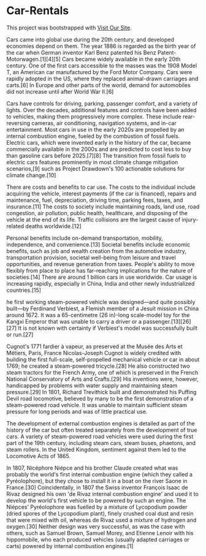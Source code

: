 # Car-Rentals

This project was bootstrapped with [Visit Our Site](https://car-rental-20c9b.web.app/).

Cars came into global use during the 20th century, and developed economies depend on them. The year 1886 is regarded as the birth year of the car when German inventor Karl Benz patented his Benz Patent-Motorwagen.[1][4][5] Cars became widely available in the early 20th century. One of the first cars accessible to the masses was the 1908 Model T, an American car manufactured by the Ford Motor Company. Cars were rapidly adopted in the US, where they replaced animal-drawn carriages and carts.[6] In Europe and other parts of the world, demand for automobiles did not increase until after World War II.[6]

Cars have controls for driving, parking, passenger comfort, and a variety of lights. Over the decades, additional features and controls have been added to vehicles, making them progressively more complex. These include rear-reversing cameras, air conditioning, navigation systems, and in-car entertainment. Most cars in use in the early 2020s are propelled by an internal combustion engine, fueled by the combustion of fossil fuels. Electric cars, which were invented early in the history of the car, became commercially available in the 2000s and are predicted to cost less to buy than gasoline cars before 2025.[7][8] The transition from fossil fuels to electric cars features prominently in most climate change mitigation scenarios,[9] such as Project Drawdown's 100 actionable solutions for climate change.[10]

There are costs and benefits to car use. The costs to the individual include acquiring the vehicle, interest payments (if the car is financed), repairs and maintenance, fuel, depreciation, driving time, parking fees, taxes, and insurance.[11] The costs to society include maintaining roads, land use, road congestion, air pollution, public health, healthcare, and disposing of the vehicle at the end of its life. Traffic collisions are the largest cause of injury-related deaths worldwide.[12]

Personal benefits include on-demand transportation, mobility, independence, and convenience.[13] Societal benefits include economic benefits, such as job and wealth creation from the automotive industry, transportation provision, societal well-being from leisure and travel opportunities, and revenue generation from taxes. People's ability to move flexibly from place to place has far-reaching implications for the nature of societies.[14] There are around 1 billion cars in use worldwide. Car usage is increasing rapidly, especially in China, India and other newly industrialized countries.[15]

he first working steam-powered vehicle was designed—and quite possibly built—by Ferdinand Verbiest, a Flemish member of a Jesuit mission in China around 1672. It was a 65-centimetre (26 in)-long scale-model toy for the Kangxi Emperor that was unable to carry a driver or a passenger.[13][26][27] It is not known with certainty if Verbiest's model was successfully built or run.[27]


Cugnot's 1771 fardier à vapeur, as preserved at the Musée des Arts et Métiers, Paris, France
Nicolas-Joseph Cugnot is widely credited with building the first full-scale, self-propelled mechanical vehicle or car in about 1769; he created a steam-powered tricycle.[28] He also constructed two steam tractors for the French Army, one of which is preserved in the French National Conservatory of Arts and Crafts.[29] His inventions were, however, handicapped by problems with water supply and maintaining steam pressure.[29] In 1801, Richard Trevithick built and demonstrated his Puffing Devil road locomotive, believed by many to be the first demonstration of a steam-powered road vehicle. It was unable to maintain sufficient steam pressure for long periods and was of little practical use.

The development of external combustion engines is detailed as part of the history of the car but often treated separately from the development of true cars. A variety of steam-powered road vehicles were used during the first part of the 19th century, including steam cars, steam buses, phaetons, and steam rollers. In the United Kingdom, sentiment against them led to the Locomotive Acts of 1865.

In 1807, Nicéphore Niépce and his brother Claude created what was probably the world's first internal combustion engine (which they called a Pyréolophore), but they chose to install it in a boat on the river Saone in France.[30] Coincidentally, in 1807 the Swiss inventor François Isaac de Rivaz designed his own 'de Rivaz internal combustion engine' and used it to develop the world's first vehicle to be powered by such an engine. The Niépces' Pyréolophore was fuelled by a mixture of Lycopodium powder (dried spores of the Lycopodium plant), finely crushed coal dust and resin that were mixed with oil, whereas de Rivaz used a mixture of hydrogen and oxygen.[30] Neither design was very successful, as was the case with others, such as Samuel Brown, Samuel Morey, and Etienne Lenoir with his hippomobile, who each produced vehicles (usually adapted carriages or carts) powered by internal combustion engines.[1]
